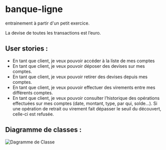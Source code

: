 # banque-ligne
entrainement à partir d'un petit exercice.

La devise de toutes les transactions est l’euro.

## User stories :
- En tant que client, je veux pouvoir accéder à la liste de mes comptes
- En tant que client, je veux pouvoir déposer des devises sur mes
comptes.
- En tant que client, je veux pouvoir retirer des devises depuis mes
comptes.
- En tant que client, je veux pouvoir effectuer des virements entre mes
différents comptes.
- En tant que client, je veux pouvoir consulter l’historique des
opérations effectuées sur mes comptes (date, montant, type, par qui,
solde...).
Si une opération de retrait ou virement fait dépasser le seuil du découvert,
celle-ci est refusée.

## Diagramme de classes :

![Dagramme de Classe](https://www.plantuml.com/plantuml/png/RP1DJWCn38NtSmfhDaYLMccs5K95p9v5kO1fFCXIVaBY8274WJW75yCZ9fDIkeljx_dvvP05anHdkvF5dE71CddfFhgZ9FOlu8EhpvXehcpGDnkbU69KzhDAWuj2AZMXF5k27AoXMZZsx8gxBn8IPrf5J--H7YCb50vUjUhmfwNWGfvJ8mg1GMdSwXEye9Sc6-bjzZiFjBGK-KqBc-qM-as_981z33cJ8RYhm3oyO72aBEnHa1CjiRw_LB80_R3RDTLw9-mXts2CbbyB7Kk2swxDgitGN_nBFMEukf2cYKvIg9ctHJL_u__F3kHDSVO7)
